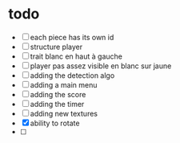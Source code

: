 # todo
- [ ] each piece has its own id
- [ ] structure player
- [ ] trait blanc en haut à gauche
- [ ] player pas assez visible en blanc sur jaune
- [ ] adding the detection algo
- [ ] adding a main menu
- [ ] adding the score
- [ ] adding the timer
- [ ] adding new textures
- [x] ability to rotate
- [ ] 
